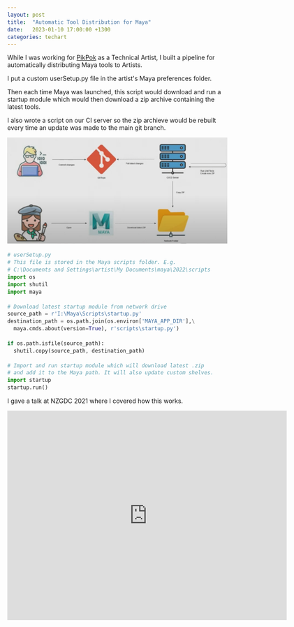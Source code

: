 ```yaml
---
layout: post
title:  "Automatic Tool Distribution for Maya"
date:   2023-01-10 17:00:00 +1300
categories: techart
---
```


While I was working for [PikPok](https://pikpok.com/) as a Technical Artist, I built a pipeline for automatically distributing Maya tools to Artists.

I put a custom userSetup.py file in the artist's Maya preferences folder.

Then each time Maya was launched, this script would download and run a startup module which would then download a zip archive containing the latest tools.

I also wrote a script on our CI server so the zip archieve would be rebuilt every time an update was made to the main git branch.

![Tech Art Tools Update Diagram](/assets/NZGDC-techart-tools-update.jpg)

```python
# userSetup.py
# This file is stored in the Maya scripts folder. E.g.
# C:\Documents and Settings\artist\My Documents\maya\2022\scripts
import os
import shutil
import maya

# Download latest startup module from network drive
source_path = r'I:\Maya\Scripts\startup.py'
destination_path = os.path.join(os.environ['MAYA_APP_DIR'],\
  maya.cmds.about(version=True), r'scripts\startup.py')

if os.path.isfile(source_path):
  shutil.copy(source_path, destination_path)

# Import and run startup module which will download latest .zip
# and add it to the Maya path. It will also update custom shelves.
import startup
startup.run()
```

I gave a talk at NZGDC 2021 where I covered how this works.

<iframe
    width="640"
    height="480"
    src="https://www.youtube.com/embed/rg0VOf-2TW8?t=12m50s"
    frameborder="0"
    allow="autoplay; encrypted-media"
    allowfullscreen
>
</iframe>